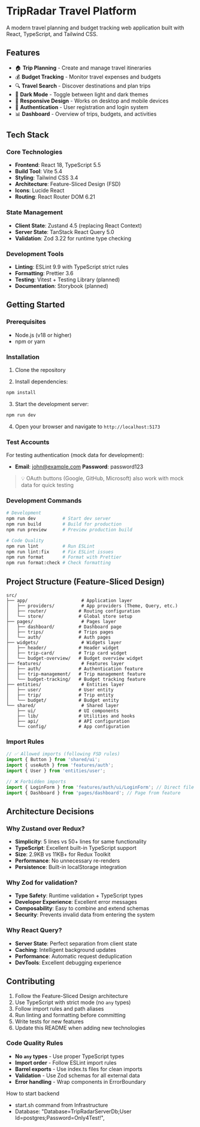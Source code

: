 # TripRadar Travel Platform

A modern travel planning and budget tracking web application built with React, TypeScript, and Tailwind CSS.

## Features

- 🏠 **Trip Planning** - Create and manage travel itineraries
- 💰 **Budget Tracking** - Monitor travel expenses and budgets
- 🔍 **Travel Search** - Discover destinations and plan trips
- 🌙 **Dark Mode** - Toggle between light and dark themes
- 📱 **Responsive Design** - Works on desktop and mobile devices
- 🔐 **Authentication** - User registration and login system
- 📊 **Dashboard** - Overview of trips, budgets, and activities

## Tech Stack

### Core Technologies

- **Frontend**: React 18, TypeScript 5.5
- **Build Tool**: Vite 5.4
- **Styling**: Tailwind CSS 3.4
- **Architecture**: Feature-Sliced Design (FSD)
- **Icons**: Lucide React
- **Routing**: React Router DOM 6.21

### State Management

- **Client State**: Zustand 4.5 (replacing React Context)
- **Server State**: TanStack React Query 5.0
- **Validation**: Zod 3.22 for runtime type checking

### Development Tools

- **Linting**: ESLint 9.9 with TypeScript strict rules
- **Formatting**: Prettier 3.6
- **Testing**: Vitest + Testing Library (planned)
- **Documentation**: Storybook (planned)

## Getting Started

### Prerequisites

- Node.js (v18 or higher)
- npm or yarn

### Installation

1. Clone the repository

2. Install dependencies:

```bash
npm install
```

3. Start the development server:

```bash
npm run dev
```

4. Open your browser and navigate to `http://localhost:5173`

### Test Accounts

For testing authentication (mock data for development):

- **Email**: john@example.com **Password**: password123

> 💡 OAuth buttons (Google, GitHub, Microsoft) also work with mock data for quick testing

### Development Commands

```bash
# Development
npm run dev          # Start dev server
npm run build        # Build for production
npm run preview      # Preview production build

# Code Quality
npm run lint         # Run ESLint
npm run lint:fix     # Fix ESLint issues
npm run format       # Format with Prettier
npm run format:check # Check formatting
```

## Project Structure (Feature-Sliced Design)

```
src/
├── app/                    # Application layer
│   ├── providers/          # App providers (Theme, Query, etc.)
│   ├── router/            # Routing configuration
│   └── store/             # Global store setup
├── pages/                  # Pages layer
│   ├── dashboard/         # Dashboard page
│   ├── trips/             # Trips pages
│   └── auth/              # Auth pages
├── widgets/                # Widgets layer
│   ├── header/            # Header widget
│   ├── trip-card/         # Trip card widget
│   └── budget-overview/   # Budget overview widget
├── features/               # Features layer
│   ├── auth/              # Authentication feature
│   ├── trip-management/   # Trip management feature
│   └── budget-tracking/   # Budget tracking feature
├── entities/               # Entities layer
│   ├── user/              # User entity
│   ├── trip/              # Trip entity
│   └── budget/            # Budget entity
└── shared/                 # Shared layer
    ├── ui/                # UI components
    ├── lib/               # Utilities and hooks
    ├── api/               # API configuration
    └── config/            # App configuration
```

### Import Rules

```typescript
// ✅ Allowed imports (following FSD rules)
import { Button } from 'shared/ui';
import { useAuth } from 'features/auth';
import { User } from 'entities/user';

// ❌ Forbidden imports
import { LoginForm } from 'features/auth/ui/LoginForm'; // Direct file import
import { Dashboard } from 'pages/dashboard'; // Page from feature
```

## Architecture Decisions

### Why Zustand over Redux?

- **Simplicity**: 5 lines vs 50+ lines for same functionality
- **TypeScript**: Excellent built-in TypeScript support
- **Size**: 2.9KB vs 11KB+ for Redux Toolkit
- **Performance**: No unnecessary re-renders
- **Persistence**: Built-in localStorage integration

### Why Zod for validation?

- **Type Safety**: Runtime validation + TypeScript types
- **Developer Experience**: Excellent error messages
- **Composability**: Easy to combine and extend schemas
- **Security**: Prevents invalid data from entering the system

### Why React Query?

- **Server State**: Perfect separation from client state
- **Caching**: Intelligent background updates
- **Performance**: Automatic request deduplication
- **DevTools**: Excellent debugging experience

## Contributing

1. Follow the Feature-Sliced Design architecture
2. Use TypeScript with strict mode (no `any` types)
3. Follow import rules and path aliases
4. Run linting and formatting before committing
5. Write tests for new features
6. Update this README when adding new technologies

### Code Quality Rules

- **No `any` types** - Use proper TypeScript types
- **Import order** - Follow ESLint import rules
- **Barrel exports** - Use index.ts files for clean imports
- **Validation** - Use Zod schemas for all external data
- **Error handling** - Wrap components in ErrorBoundary

How to start backend

- start.sh command from Infrastructure
- Database: "Database=TripRadarServerDb;User Id=postgres;Password=Only4Test!",
